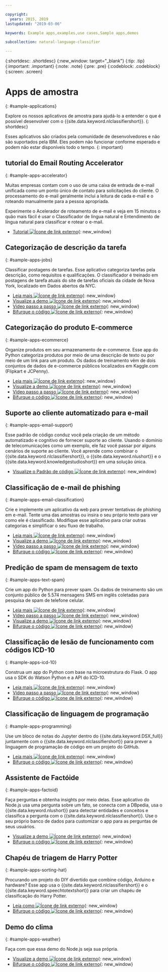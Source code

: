 ```yaml
---

copyright:
  years: 2015, 2019
lastupdated: "2019-03-06"

keywords: Example apps,examples,use cases,Sample apps,demos

subcollection: natural-language-classifier

---
```


{:shortdesc: .shortdesc}
{:new_window: target="_blank"}
{:tip: .tip}
{:important: .important}
{:note: .note}
{:pre: .pre}
{:codeblock: .codeblock}
{:screen: .screen}

# Apps de amostra
{: #sample-applications}

Explore os nossos aplicativos de amostra para ajudá-lo a entender o que é possível desenvolver com o {{site.data.keyword.nlclassifiershort}}.
{: shortdesc}

Esses aplicativos são criados pela comunidade de desenvolvedores e não são suportados pela IBM. Eles podem não funcionar conforme esperado e podem não estar disponíveis todo o tempo.
{: important}

## tutorial do Email Routing Accelerator
{: #sample-apps-accelerator}

Muitas empresas contam com o uso de uma caixa de entrada de e-mail unificada como um ponto único de contato para solicitações do cliente. O processamento do e-mail geralmente inclui a leitura de cada e-mail e o roteando manualmente para a pessoa apropriada.

Experimente o Acelerador de roteamento de e-mail e veja em 15 minutos o quão mais fácil é usar o Classificador de língua natural e Entendimento de língua natural para classificar e rotear o e-mail.

- [Tutorial ![Ícone de link externo](../../icons/launch-glyph.svg "Ícone de link externo")](https://cloudcontent.mybluemix.net/cloud/garage/tutorials/ibm-watson-ilab-demos/email-routing-accelerator-tutorial){: new_window}

## Categorização de descrição da tarefa
{: #sample-apps-jobs}

Classificar postagens de tarefas. Esse aplicativo categoriza tarefas pela descrição, como requisitos e qualificações. O classificador é treinado em postagens de tarefa atuais do site de tarefas oficiais da cidade de Nova York, localizado em Dados abertos da NYC.

- [Leia mais ![Ícone de link externo](../../icons/launch-glyph.svg "Ícone de link externo")](https://medium.com/ibm-watson/classify-job-descriptions-with-watson-natural-language-classifier-fca735ff2f3c){: new_window}
- [Visualize a demo ![Ícone de link externo](../../icons/launch-glyph.svg "Ícone de link externo")](http://nlc-job-descriptions.mybluemix.net/){: new_window}
- [Vídeo passo a passo ![Ícone de link externo](../../icons/launch-glyph.svg "Ícone de link externo")](https://www.youtube.com/watch?v=KyaC-8vfyPg){: new_window}
- [Bifurque o código ![Ícone de link externo](../../icons/launch-glyph.svg "Ícone de link externo")](https://github.com/yalondg/nlc-job-descriptions){: new_window}

## Categorização do produto E-commerce
{: #sample-apps-ecommerce}

Organize produtos em seu armazenamento de e-commerce. Esse app do Python categoriza produtos por meio de uma descrição de texto ou por meio de um link para um produto. Os dados de treinamento vêm de dois conjuntos de dados de e-commerce públicos localizados em Kaggle.com (Flipkart e JCPenny).

- [Leia mais ![Ícone de link externo](../../icons/launch-glyph.svg "Ícone de link externo")](https://medium.com/ibm-watson/e-commerce-product-categorization-with-watson-cf2130d7c94a?source=rss----22a2beb5a88a---4){: new_window}
- [Visualize a demo ![Ícone de link externo](../../icons/launch-glyph.svg "Ícone de link externo")](https://erichensley-nlc-demo.mybluemix.net/){: new_window}
- [Vídeo passo a passo ![Ícone de link externo](../../icons/launch-glyph.svg "Ícone de link externo")](https://youtu.be/JPMZxgpc_Uo){: new_window}
- [Bifurque o código ![Ícone de link externo](../../icons/launch-glyph.svg "Ícone de link externo")](https://github.com/erichensleyibm/NLC_product_classifier-demo){: new_window}

## Suporte ao cliente automatizado para e-mail
{: #sample-apps-email-support}

Esse padrão de código conduz você pela criação de um método automatizado e cognitivo de fornecer suporte ao cliente. Usando o domínio de telecomunicações como um exemplo, ele faz você passar por alguns cenários de suporte ao cliente. Você aprende como combinar o {{site.data.keyword.nlclassifiershort}}, o {{site.data.keyword.nlushort}} e o {{site.data.keyword.knowledgestudioshort}} em uma solução única.

- [Visualize o Padrão de código ![Ícone de link externo](../../icons/launch-glyph.svg "Ícone de link externo")](https://developer.ibm.com/patterns/email-support-automation-for-telco/){: new_window}

## Classificação de e-mail de phishing
{: #sample-apps-email-classification}

Crie e implemente um aplicativo da web para prever tentativas de phishing em e-mail. Tente uma das amostras ou insira o seu próprio texto para ver como ele é classificado. Modifique esse aplicativo para criar outras categorias e simplificar o seu fluxo de trabalho.

- [Leia mais ![Ícone de link externo](../../icons/launch-glyph.svg "Ícone de link externo")](https://developer.ibm.com/patterns/predict-phishing-attempts-in-email-with-nlc/){: new_window}
- [Visualize a demo ![Ícone de link externo](../../icons/launch-glyph.svg "Ícone de link externo")](https://nlc-email-spam.mybluemix.net/){: new_window}
- [Vídeo passo a passo ![Ícone de link externo](../../icons/launch-glyph.svg "Ícone de link externo")](https://www.youtube.com/watch?v=vnnUYAi9Zy4){: new_window}
- [Bifurque o código ![Ícone de link externo](../../icons/launch-glyph.svg "Ícone de link externo")](https://github.com/IBM/nlc-email-phishing){: new_window}

## Predição de spam de mensagem de texto
{: #sample-apps-text-spam}

Crie um app do Python para prever spam. Os dados de treinamento são um conjunto público de 5.574 mensagens SMS em inglês coletadas para pesquisa de spam de telefone celular.

- [Leia mais ![Ícone de link externo](../../icons/launch-glyph.svg "Ícone de link externo")](https://medium.com/ibm-watson/identify-spam-with-watson-natural-language-classifier-42f273d310f4){: new_window}
- [Vídeo passo a passo ![Ícone de link externo](../../icons/launch-glyph.svg "Ícone de link externo")](https://www.youtube.com/watch?v=upK42t7Ojls){: new_window}
- [Visualize a demo ![Ícone de link externo](../../icons/launch-glyph.svg "Ícone de link externo")](https://watsonnlcspam.mybluemix.net/){: new_window}
- [Bifurque o código ![Ícone de link externo](../../icons/launch-glyph.svg "Ícone de link externo")](https://github.com/cdimascio/watson-nlc-spam){: new_window}

## Classificação de lesão de funcionamento com códigos ICD-10
{: #sample-apps-icd-10}

Construa um app do Python com base na microestrutura do Flask. O app usa o SDK do Watson Python e a API do ICD-10.

- [Leia mais ![Ícone de link externo](../../icons/launch-glyph.svg "Ícone de link externo")](https://developer.ibm.com/code/patterns/classify-icd-10-data-with-watson/){: new_window}
- [Vídeo passo a passo ![Ícone de link externo](../../icons/launch-glyph.svg "Ícone de link externo")](https://youtu.be/N0eKEZxdwsQ){: new_window}
- [Bifurque o código ![Ícone de link externo](../../icons/launch-glyph.svg "Ícone de link externo")](https://github.com/stevemart/nlc-icd10-demo){: new_window}

## Classificação de linguagem de programação
{: #sample-apps-programming}

Use um bloco de notas do Jupyter dentro do {{site.data.keyword.DSX_full}} juntamente com o {{site.data.keyword.nlclassifiershort}} para prever a linguagem de programação de código em um projeto do GitHub.

- [Leia mais ![Ícone de link externo](../../icons/launch-glyph.svg "Ícone de link externo")](https://developer.ibm.com/patterns/programming-language-classification-with-watson-and-github/){: new_window}
- [Bifurque o código ![Ícone de link externo](../../icons/launch-glyph.svg "Ícone de link externo")](https://github.com/IBM/programming-language-classifier){: new_window}

## Assistente de Factóide
{: #sample-apps-factoid}

Faça perguntas e obtenha insights por meio delas. Esse aplicativo do Node.js usa uma pergunta sobre um fato, se conecta com a DBpedia, usa o {{site.data.keyword.nlushort}} para detectar entidades e conceitos e classifica a pergunta com o {{site.data.keyword.nlclassifiershort}}. Use o seu próprio banco de dados para customizar o app para as perguntas de seus usuários.

- [Visualize a demo ![Ícone de link externo](../../icons/launch-glyph.svg "Ícone de link externo")](http://nlc-factoid-assistant.mybluemix.net/){: new_window}
- [Bifurque o código ![Ícone de link externo](../../icons/launch-glyph.svg "Ícone de link externo")](https://github.com/biosopher/nlc-factoid-assistant){: new_window}

## Chapéu de triagem de Harry Potter
{: #sample-apps-sorting-hat}

Procurando um projeto do DIY divertido que combine código, Arduino e hardware? Esse app usa o {{site.data.keyword.nlclassifiershort}} e o {{site.data.keyword.speechtotextshort}} para criar um chapéu de classificação do Harry Potter.

- [Leia como ![Ícone de link externo](../../icons/launch-glyph.svg "Ícone de link externo")](https://dreamtolearn.com/ryan/data_analytics_viz/97){: new_window}
- [Bifurque o código ![Ícone de link externo](../../icons/launch-glyph.svg "Ícone de link externo")](https://github.com/rustyoldrake/Harry_Potter_Sorting_Hat_Simple){: new_window}

## Demo do clima
{: #sample-apps-weather}

Faça com que essa demo do Node.js seja sua própria.

- [Visualize a demo ![Ícone de link externo](../../icons/launch-glyph.svg "Ícone de link externo")](https://natural-language-classifier-demo.ng.bluemix.net){: new_window}
- [Bifurque o código ![Ícone de link externo](../../icons/launch-glyph.svg "Ícone de link externo")](https://github.com/watson-developer-cloud/natural-language-classifier-nodejs){: new_window}
